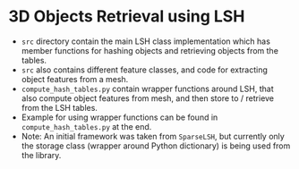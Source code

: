 # 3D Objects Retrieval using LSH

- `src` directory contain the main LSH class implementation which has member functions for hashing objects and retrieving objects from the tables.
- `src` also contains different feature classes, and code for extracting object features from a mesh.
- `compute_hash_tables.py` contain wrapper functions around LSH, that also compute object features from mesh, and then store to / retrieve from the LSH tables.
- Example for using wrapper functions can be found in `compute_hash_tables.py` at the end.
- Note: An initial framework was taken from `SparseLSH`, but currently only the storage class (wrapper around Python dictionary) is being used from the library.

